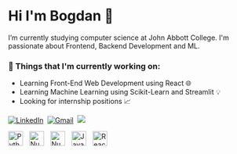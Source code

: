 # Hi I'm Bogdan 👋

I’m currently studying computer science at John Abbott College. I'm passionate about Frontend, Backend Development and ML.
### 💼  Things that I'm currently working on: 
* Learning Front-End Web Development using React 🌐
* Learning Machine Learning using Scikit-Learn and Streamlit 💡
* Looking for internship positions 📈

<a href="https://www.linkedin.com/in/bogdan-feher-b7567b203/"><img src="https://img.shields.io/badge/linkedin-%230077B5.svg?&style=for-the-badge&logo=linkedin&logoColor=white" alt="LinkedIn" /></a>&nbsp;
<a href="mailto:bogdan.feher@gmail.com?"><img src="https://img.shields.io/badge/gmail-%23D14836.svg?&style=for-the-badge&logo=gmail&logoColor=white" alt="Gmail"/></a>&nbsp;
![](https://komarev.com/ghpvc/?username=bogdanSgithub)

<img align='left' alt='Python' width='30px' style='padding-right:10px;' src="https://cdn.jsdelivr.net/gh/devicons/devicon@latest/icons/python/python-original.svg" />
<img align='left' alt='Numpy' width='30px' style='padding-right:10px;' src="https://cdn.jsdelivr.net/gh/devicons/devicon@latest/icons/scikitlearn/scikitlearn-original.svg" />
<img align='left' alt='Numpy' width='30px' style='padding-right:10px;' src="https://cdn.jsdelivr.net/gh/devicons/devicon@latest/icons/streamlit/streamlit-original.svg" />
<img align='left' alt='JavaScript' width='30px' style='padding-right:10px;' src="https://cdn.jsdelivr.net/gh/devicons/devicon@latest/icons/javascript/javascript-original.svg" />
<img align='left' alt='React' width='30px' style='padding-right:10px;' src="https://cdn.jsdelivr.net/gh/devicons/devicon@latest/icons/react/react-original.svg" />
